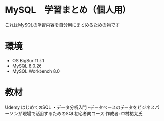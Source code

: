 # MySQL　学習まとめ（個人用）
これはMySQLの学習内容を自分用にまとめるための物です

# 環境
- OS BigSur 11.5.1
- MySQL  8.0.26
- MySQL Workbench 8.0

# 教材
Udemy
はじめてのSQL ・データ分析入門 -データベースのデータをビジネスパーソンが現場で活用するためのSQL初心者向コース
作成者: 中村祐太氏
